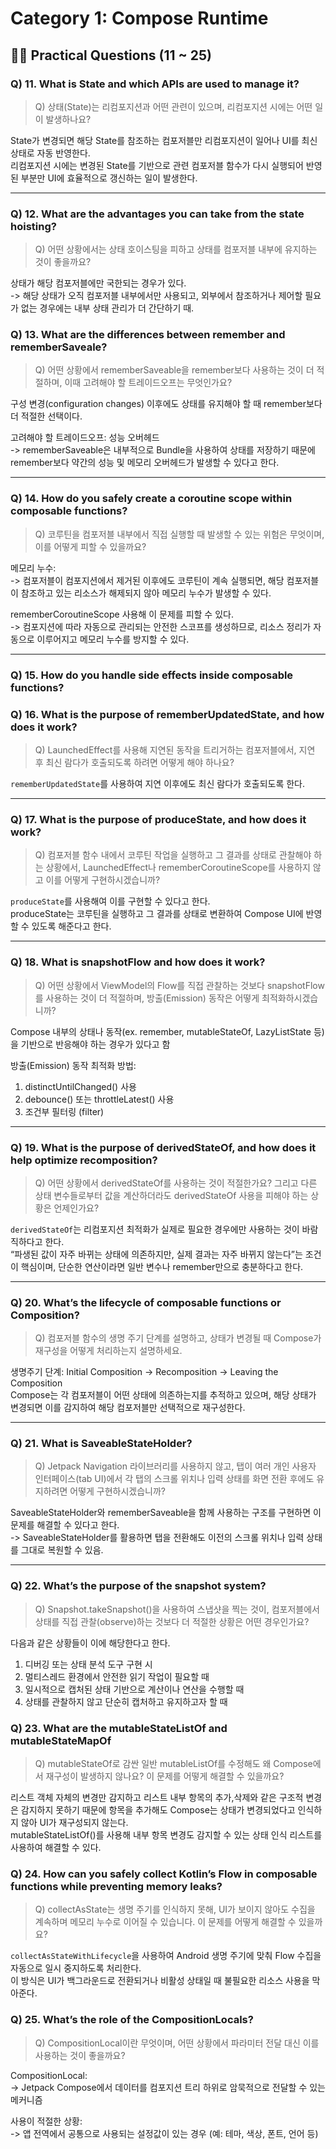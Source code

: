 # Category 1: Compose Runtime

## 🙋🏻 Practical Questions (11 ~ 25)

### Q) 11. What is State and which APIs are used to manage it?

> Q) 상태(State)는 리컴포지션과 어떤 관련이 있으며, 리컴포지션 시에는 어떤 일이 발생하나요?

State가 변경되면 해당 State를 참조하는 컴포저블만 리컴포지션이 일어나 UI를 최신 상태로 자동 반영한다.  
리컴포지션 시에는 변경된 State를 기반으로 관련 컴포저블 함수가 다시 실행되어 반영된 부분만 UI에 효율적으로 갱신하는 일이 발생한다.

---

### Q) 12. What are the advantages you can take from the state hoisting?

> Q) 어떤 상황에서는 상태 호이스팅을 피하고 상태를 컴포저블 내부에 유지하는 것이 좋을까요?

상태가 해당 컴포저블에만 국한되는 경우가 있다.  
-> 해당 상태가 오직 컴포저블 내부에서만 사용되고, 외부에서 참조하거나 제어할 필요가 없는 경우에는 내부 상태 관리가 더 간단하기 때.


### Q) 13. What are the differences between remember and rememberSaveale?

> Q) 어떤 상황에서 rememberSaveable을 remember보다 사용하는 것이 더 적절하며, 이때 고려해야 할 트레이드오프는 무엇인가요?

구성 변경(configuration changes) 이후에도 상태를 유지해야 할 때 remember보다 더 적절한 선택이다.  

고려해야 할 트레이드오프: 성능 오버헤드  
-> rememberSaveable은 내부적으로 Bundle을 사용하여 상태를 저장하기 때문에 remember보다 약간의 성능 및 메모리 오버헤드가 발생할 수 있다고 한다.

---

### Q) 14. How do you safely create a coroutine scope within composable functions?

> Q) 코루틴을 컴포저블 내부에서 직접 실행할 때 발생할 수 있는 위험은 무엇이며, 이를 어떻게 피할 수 있을까요?

메모리 누수:  
-> 컴포저블이 컴포지션에서 제거된 이후에도 코루틴이 계속 실행되면, 해당 컴포저블이 참조하고 있는 리소스가 해제되지 않아 메모리 누수가 발생할 수 있다.  

rememberCoroutineScope 사용해 이 문제를 피할 수 있다.  
-> 컴포지션에 따라 자동으로 관리되는 안전한 스코프를 생성하므로, 리소스 정리가 자동으로 이루어지고 메모리 누수를 방지할 수 있다.

---

### Q) 15. How do you handle side effects inside composable functions?




### Q) 16. What is the purpose of rememberUpdatedState, and how does it work?

> Q) LaunchedEffect를 사용해 지연된 동작을 트리거하는 컴포저블에서, 지연 후 최신 람다가 호출되도록 하려면 어떻게 해야 하나요?

`rememberUpdatedState`를 사용하여 지연 이후에도 최신 람다가 호출되도록 한다.

---

### Q) 17. What is the purpose of produceState, and how does it work?

> Q) 컴포저블 함수 내에서 코루틴 작업을 실행하고 그 결과를 상태로 관찰해야 하는 상황에서, LaunchedEffect나 rememberCoroutineScope를 사용하지 않고 이를 어떻게 구현하시겠습니까?

`produceState`를 사용해여 이를 구현할 수 있다고 한다.  
produceState는 코루틴을 실행하고 그 결과를 상태로 변환하여 Compose UI에 반영할 수 있도록 해준다고 한다.

---

### Q) 18. What is snapshotFlow and how does it work?

> Q) 어떤 상황에서 ViewModel의 Flow를 직접 관찰하는 것보다 snapshotFlow를 사용하는 것이 더 적절하며, 방출(Emission) 동작은 어떻게 최적화하시겠습니까?

Compose 내부의 상태나 동작(ex. remember, mutableStateOf, LazyListState 등)을 기반으로 반응해야 하는 경우가 있다고 함

방출(Emission) 동작 최적화 방법:
1. distinctUntilChanged() 사용
2. debounce() 또는 throttleLatest() 사용
3. 조건부 필터링 (filter)

---

### Q) 19. What is the purpose of derivedStateOf, and how does it help optimize recomposition?

> Q) 어떤 상황에서 derivedStateOf를 사용하는 것이 적절한가요? 그리고 다른 상태 변수들로부터 값을 계산하더라도 derivedStateOf 사용을 피해야 하는 상황은 언제인가요?

`derivedStateOf`는 리컴포지션 최적화가 실제로 필요한 경우에만 사용하는 것이 바람직하다고 한다.  
“파생된 값이 자주 바뀌는 상태에 의존하지만, 실제 결과는 자주 바뀌지 않는다”는 조건이 핵심이며, 단순한 연산이라면 일반 변수나 remember만으로 충분하다고 한다.

---

### Q) 20. What’s the lifecycle of composable functions or Composition?

> Q) 컴포저블 함수의 생명 주기 단계를 설명하고, 상태가 변경될 때 Compose가 재구성을 어떻게 처리하는지 설명하세요.

생명주기 단계: Initial Composition -> Recomposition -> Leaving the Composition  
Compose는 각 컴포저블이 어떤 상태에 의존하는지를 추적하고 있으며, 해당 상태가 변경되면 이를 감지하여 해당 컴포저블만 선택적으로 재구성한다.  

---

### Q) 21. What is SaveableStateHolder?

> Q) Jetpack Navigation 라이브러리를 사용하지 않고, 탭이 여러 개인 사용자 인터페이스(tab UI)에서 각 탭의 스크롤 위치나 입력 상태를 화면 전환 후에도 유지하려면 어떻게 구현하시겠습니까?

SaveableStateHolder와 rememberSaveable을 함께 사용하는 구조를 구현하면 이 문제를 해결할 수 있다고 한다.  
-> SaveableStateHolder를 활용하면 탭을 전환해도 이전의 스크롤 위치나 입력 상태를 그대로 복원할 수 있음.

---

### Q) 22. What’s the purpose of the snapshot system?

> Q) Snapshot.takeSnapshot()을 사용하여 스냅샷을 찍는 것이, 컴포저블에서 상태를 직접 관찰(observe)하는 것보다 더 적절한 상황은 어떤 경우인가요?

다음과 같은 상황들이 이에 해당한다고 한다.  
1. 디버깅 또는 상태 분석 도구 구현 시
2. 멀티스레드 환경에서 안전한 읽기 작업이 필요할 때
3. 일시적으로 캡처된 상태 기반으로 계산이나 연산을 수행할 때
4. 상태를 관찰하지 않고 단순히 캡처하고 유지하고자 할 때


### Q) 23. What are the mutableStateListOf and mutableStateMapOf

> Q) mutableStateOf로 감싼 일반 mutableListOf를 수정해도 왜 Compose에서 재구성이 발생하지 않나요? 이 문제를 어떻게 해결할 수 있을까요?

리스트 객체 자체의 변경만 감지하고 리스트 내부 항목의 추가,삭제와 같은 구조적 변경은 감지하지 못하기 때문에 항목을 추가해도 Compose는 상태가 변경되었다고 인식하지 않아 UI가 재구성되지 않는다.  
mutableStateListOf()를 사용해 내부 항목 변경도 감지할 수 있는 상태 인식 리스트를 사용하여 해결할 수 있다.


### Q) 24. How can you safely collect Kotlin’s Flow in composable functions while preventing memory leaks?

> Q) collectAsState는 생명 주기를 인식하지 못해, UI가 보이지 않아도 수집을 계속하며 메모리 누수로 이어질 수 있습니다. 이 문제를 어떻게 해결할 수 있을까요?

`collectAsStateWithLifecycle`을 사용하여 Android 생명 주기에 맞춰 Flow 수집을 자동으로 일시 중지하도록 처리한다.  
이 방식은 UI가 백그라운드로 전환되거나 비활성 상태일 때 불필요한 리소스 사용을 막아준다.

### Q) 25. What’s the role of the CompositionLocals?

> Q) CompositionLocal이란 무엇이며, 어떤 상황에서 파라미터 전달 대신 이를 사용하는 것이 좋을까요?

CompositionLocal:  
-> Jetpack Compose에서 데이터를 컴포지션 트리 하위로 암묵적으로 전달할 수 있는 메커니즘  

사용이 적절한 상황:  
-> 앱 전역에서 공통으로 사용되는 설정값이 있는 경우 (예: 테마, 색상, 폰트, 언어 등)
